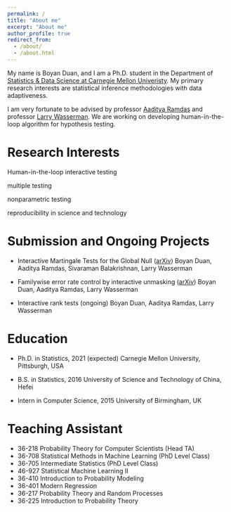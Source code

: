 ```yaml
---
permalink: /
title: "About me"
excerpt: "About me"
author_profile: true
redirect_from:
  - /about/
  - /about.html
---
```


My name is Boyan Duan, and I am a Ph.D. student in the Department of [Statistics & Data Science at Carnegie Mellon Univeristy](http://stat.cmu.edu). My primary research interests are statistical inference methodologies with data adaptiveness.

I am very fortunate to be advised by professor [Aaditya Ramdas](http://www.stat.cmu.edu/~aramdas/) and professor [Larry Wasserman](http://www.stat.cmu.edu/~larry/). We are working on developing human-in-the-loop algorithm for hypothesis testing.

Research Interests
======
Human-in-the-loop interactive testing

multiple testing

nonparametric testing

reproducibility in science and technology

Submission and Ongoing Projects
=======
* Interactive Martingale Tests for the Global Null ([arXiv](https://arxiv.org/pdf/1909.07339.pdf))
Boyan Duan, Aaditya Ramdas, Sivaraman Balakrishnan, Larry Wasserman

* Familywise error rate control by interactive unmasking ([arXiv](https://arxiv.org/pdf/2002.08545.pdf))
Boyan Duan, Aaditya Ramdas, Larry Wasserman

* Interactive rank tests (ongoing)
Boyan Duan, Aaditya Ramdas, Larry Wasserman

Education
=======
* Ph.D. in Statistics, 2021 (expected)
Carnegie Mellon University, Pittsburgh, USA

* B.S. in Statistics, 2016
University of Science and Technology of China, Hefei

* Intern in Computer Science, 2015
University of Birmingham, UK

Teaching Assistant
=======
* 36-218 Probability Theory for Computer Scientists (Head TA)
* 36-708 Statistical Methods in Machine Learning (PhD Level Class)
* 36-705 Intermediate Statistics (PhD Level Class)
* 46-927  Statistical Machine Learning II
* 36-410 Introduction to Probability Modeling
* 36-401 Modern Regression
* 36-217 Probability Theory and Random Processes
* 36-225 Introduction to Probability Theory
